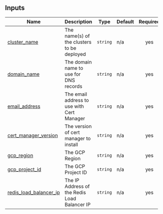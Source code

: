 <!-- BEGIN_TF_DOCS -->
## Inputs

| Name | Description | Type | Default | Required |
|------|-------------|------|---------|:--------:|
| <a name="input_cluster_name"></a> [cluster\_name](#input\_cluster\_name) | The name(s) of the clusters to be deployed | `string` | n/a | yes |
| <a name="input_domain_name"></a> [domain\_name](#input\_domain\_name) | The domain name to use for DNS records | `string` | n/a | yes |
| <a name="input_email_address"></a> [email\_address](#input\_email\_address) | The email address to use with Cert Manager | `string` | n/a | yes |
| <a name="input_cert_manager_version"></a> [cert\_manager\_version](#input\_cert\_manager\_version) | The version of cert manager to install | `string` | n/a | yes |
| <a name="input_gcp_region"></a> [gcp\_region](#input\_gcp\_region) | The GCP Region | `string` | n/a | yes |
| <a name="input_gcp_project_id"></a> [gcp\_project\_id](#input\_gcp\_project\_id) | The GCP Project ID | `string` | n/a | yes |
| <a name="input_redis_load_balancer_ip"></a> [redis\_load\_balancer\_ip](#input\_redis\_load\_balancer\_ip) | The IP Address of the Redis Load Balancer IP | `string` | n/a | yes |
<!-- END_TF_DOCS -->